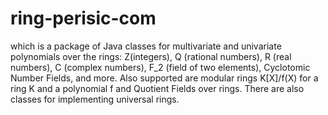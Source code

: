 # ring-perisic-com
which is a package of Java classes for multivariate and univariate polynomials over the rings: Z(integers), Q (rational numbers), R (real numbers), C (complex numbers), F_2 (field of two elements), Cyclotomic Number Fields, and more. Also supported are modular rings K[X]/f(X) for a ring K and a polynomial f and Quotient Fields over rings. There are also classes for implementing universal rings. 
